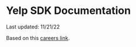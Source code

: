 # Yelp SDK Documentation

Last updated: 11/21/22

Based on this [careers link](https://www.yelp.careers/us/en/c/engineering-jobs?from=10&s=1).
